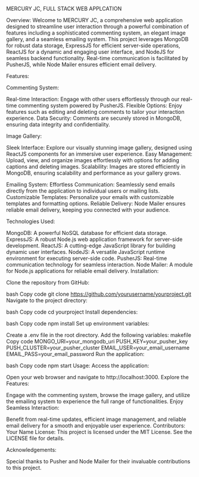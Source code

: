 MERCURY JC, FULL STACK WEB APPLCATION

Overview:
Welcome to MERCURY JC, a comprehensive web application designed to streamline user interaction through a powerful combination of features including a sophisticated commenting system, an elegant image gallery, and a seamless emailing system. This project leverages MongoDB for robust data storage, ExpressJS for efficient server-side operations, ReactJS for a dynamic and engaging user interface, and NodeJS for seamless backend functionality. Real-time communication is facilitated by PusherJS, while Node Mailer ensures efficient email delivery.

Features:

Commenting System:

Real-time Interaction: Engage with other users effortlessly through our real-time commenting system powered by PusherJS.
Flexible Options: Enjoy features such as editing and deleting comments to tailor your interaction experience.
Data Security: Comments are securely stored in MongoDB, ensuring data integrity and confidentiality.

Image Gallery:

Sleek Interface: Explore our visually stunning image gallery, designed using ReactJS components for an immersive user experience.
Easy Management: Upload, view, and organize images effortlessly with options for adding captions and deleting images.
Scalability: Images are stored efficiently in MongoDB, ensuring scalability and performance as your gallery grows.

Emailing System:
Effortless Communication: Seamlessly send emails directly from the application to individual users or mailing lists.
Customizable Templates: Personalize your emails with customizable templates and formatting options.
Reliable Delivery: Node Mailer ensures reliable email delivery, keeping you connected with your audience.

Technologies Used:

MongoDB: A powerful NoSQL database for efficient data storage.
ExpressJS: A robust Node.js web application framework for server-side development.
ReactJS: A cutting-edge JavaScript library for building dynamic user interfaces.
NodeJS: A versatile JavaScript runtime environment for executing server-side code.
PusherJS: Real-time communication technology for seamless interaction.
Node Mailer: A module for Node.js applications for reliable email delivery.
Installation:

Clone the repository from GitHub:

bash
Copy code
git clone https://github.com/yourusername/yourproject.git
Navigate to the project directory:

bash
Copy code
cd yourproject
Install dependencies:

bash
Copy code
npm install
Set up environment variables:

Create a .env file in the root directory.
Add the following variables:
makefile
Copy code
MONGO_URI=your_mongodb_uri
PUSH_KEY=your_pusher_key
PUSH_CLUSTER=your_pusher_cluster
EMAIL_USER=your_email_username
EMAIL_PASS=your_email_password
Run the application:

bash
Copy code
npm start
Usage:
Access the application:

Open your web browser and navigate to http://localhost:3000.
Explore the Features:

Engage with the commenting system, browse the image gallery, and utilize the emailing system to experience the full range of functionalities.
Enjoy Seamless Interaction:

Benefit from real-time updates, efficient image management, and reliable email delivery for a smooth and enjoyable user experience.
Contributors:
Your Name
License:
This project is licensed under the MIT License. See the LICENSE file for details.

Acknowledgements:

Special thanks to Pusher and Node Mailer for their invaluable contributions to this project.